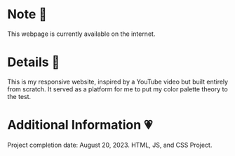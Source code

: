 # Note 🍥
This webpage is currently available on the internet.

# Details 🎀
This is my responsive website, inspired by a YouTube video but built entirely from scratch. It served as a platform for me to put my color palette theory to the test.
   
# Additional Information 💗
Project completion date: August 20, 2023.
HTML, JS, and CSS Project.

